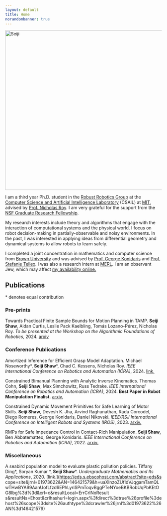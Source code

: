 ```yaml
---
layout: default
title: Home
norandombanner: true
---
```


<img style="width: 32rem; display: block; margin-left: auto; margin-right: auto;" src="/assets/images/seiji.jpeg" alt="Seiji"/>

I am a third year Ph.D. student in the [Robust Robotics Group](https://groups.csail.mit.edu/rrg/) at the [Computer Science and Artificial Intelligence Laboratory](https://www.csail.mit.edu/) (CSAIL) at [MIT](https://www.mit.edu/), advised by [Prof. Nicholas Roy](https://aeroastro.mit.edu/people/nicholas-roy/). I am very grateful for the support from the [NSF Graduate Research Fellowship](https://cs.brown.edu/news/2022/05/20/five-brown-cs-students-and-alums-receive-nsf-graduate-research-fellowships/).


My research interests include theory and algorithms that engage with the interaction of computational systems and the physical world. 
I focus on robot decision-making in partially-observable and noisy environments. 
In the past, I was interested in applying ideas from differential geometry and dynamical systems to allow robots to learn safely. 

I completed a joint concentration in mathematics and computer science from [Brown University](https://www.brown.edu/) and was advised by [Prof. George Konidaris](https://cs.brown.edu/people/gdk/) and [Prof. Stefanie Tellex](https://cs.brown.edu/people/stellex/). I was also a research intern at [MERL](https://www.merl.com/research/). 
I am an observant Jew, which may affect [my availability online.](https://isitajewishholidaytoday.com/)

## Publications
\* denotes equal contribution

### Pre-prints
Towards Practical Finite Sample Bounds for Motion Planning in TAMP. **Seiji Shaw**, Aidan Curtis, Leslie Pack Kaelbling, Tomás Lozano-Pérez, Nicholas Roy. *To be presented at the Workshop on the Algorithmic Foundations of Robotics,* 2024. [arxiv](https://arxiv.org/abs/2407.17394)

### Conference Publications
Amortized Inference for Efficient Grasp Model Adaptation. Michael Noseworthy\*, **Seiji Shaw**\*, Chad C. Kessens, Nicholas Roy. *IEEE International Conference on Robotics and Automation (ICRA)*, 2024. [link.](https://ieeexplore.ieee.org/abstract/document/10610789)

Constrained Bimanual Planning with Analytic Inverse Kinematics. Thomas Cohn, **Seiji Shaw**, Max Simchowitz, Russ Tedrake. *IEEE International Conference on Robotics and Automation (ICRA)*, 2024. **Best Paper in Robot Manipulation Finalist.** [arxiv.](https://arxiv.org/abs/2309.08770)

Constrained Dynamic Movement Primitives for Safe Learning of Motor Skills. **Seiji Shaw**, Devesh K. Jha, Arvind Raghunathan, Radu Corcodel, Diego Romeres, George Konidaris, Daniel Nikovski. *IEEE/RSJ International Conference on Intelligent Robots and Systems (IROS)*, 2023.
[arxiv.](https://arxiv.org/abs/2209.14461)

RMPs for Safe Impedance Control in Contact-Rich Manipulation. **Seiji Shaw**, Ben Abbatematteo, George Konidaris. *IEEE International Conference on Robotics and Automation (ICRA)*, 2022.
[arxiv.](https://arxiv.org/abs/2109.12103)

### Miscellaneous
A seabird population model to evaluate plastic pollution policies. Tiffany Ding\*, Soryan Kumar \*, **Seiji Shaw**\*. *Undergraduate Mathematics and Its Applications*, 2020.
[link.](https://eds.s.ebscohost.com/abstract?site=eds&s    cope=site&jrnl=01973622&AN=146421579&h=uaXInzoZUfIdVJqgamTamQLwTHwBYA99AanUofLfzd6EPhLyriSPmToqvBggPTeNYoeBKBRobUqPbKEtOG8Ibg%3d%3d&crl=c&resultLocal=ErrCrlNoResult    s&resultNs=Ehost&crlhashurl=login.aspx%3fdirect%3dtrue%26profile%3dehost%26scope%3dsite%26authtype%3dcrawler%26jrnl%3d01973622%26AN%3d146421579)



